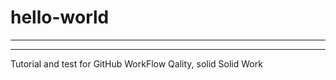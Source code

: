 # hello-world
--------------
--------------
Tutorial and test for GitHub WorkFlow
Qality, solid
Solid Work
